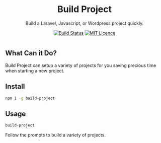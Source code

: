 <div align="center">

# Build Project

Build a Laravel, Javascript, or Wordpress project quickly.

[![Build Status](https://travis-ci.org/justintime50/build-project.svg?branch=master)](https://travis-ci.org/justintime50/build-project)
[![MIT Licence](https://badges.frapsoft.com/os/mit/mit.svg?v=103)](https://opensource.org/licenses/mit-license.php)

<img src="">

</div>

## What Can it Do?

Build Project can setup a variety of projects for you saving precious time when starting a new project.

## Install

```bash
npm i -g build-project
```

## Usage

```bash
build-project
```

Follow the prompts to build a variety of projects.

